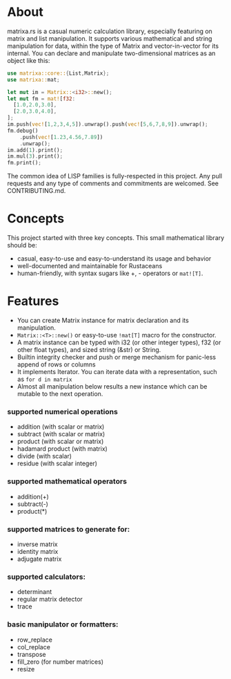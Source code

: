 # About

matrixa.rs is a casual numeric calculation library, especially featuring on matrix and list manipulation.
It supports various mathematical and string manipulation for data, within the type of Matrix<T> and vector-in-vector for its internal.
You can declare and manipulate two-dimensional matrices as an object like this:

```rust
use matrixa::core::{List,Matrix};
use matrixa::mat;

let mut im = Matrix::<i32>::new();
let mut fm = mat![f32: 
  [1.0,2.0,3.0],
  [2.0,3.0,4.0],
];
im.push(vec![1,2,3,4,5]).unwrap().push(vec![5,6,7,8,9]).unwrap();
fm.debug()
    .push(vec![1.23,4.56,7.89])
    .unwrap();
im.add(1).print();
im.mul(3).print();
fm.print();
```

The common idea of LISP families is fully-respected in this project.
Any pull requests and any type of comments and commitments are welcomed.
See CONTRIBUTING.md.

# Concepts

This project started with three key concepts. This small mathematical library should be:

* casual, easy-to-use and easy-to-understand its usage and behavior
* well-documented and maintainable for Rustaceans
* human-friendly, with syntax sugars like +, - operators or `mat![T]`.

# Features

* You can create Matrix<T> instance for matrix declaration and its manipulation.
* `Matrix::<T>::new()` or easy-to-use `!mat[T]` macro for the constructor.
* A matrix instance can be typed with i32 (or other integer types), f32 (or other float types), and sized string (&str) or String.
* Builtin integrity checker and push or merge mechanism for panic-less append of rows or columns
* It implements Iterator. You can iterate data with a representation, such as `for d in matrix` 
* Almost all manipulation below results a new instance which can be mutable to the next operation.

### supported numerical operations
  - addition (with scalar or matrix)
  - subtract (with scalar or matrix)
  - product  (with scalar or matrix)
  - hadamard product (with matrix)
  - divide  (with scalar)
  - residue  (with scalar integer)

### supported mathematical operators
  - addition(+) 
  - subtract(-) 
  - product(\*)

### supported matrices to generate for:
  - inverse matrix
  - identity matrix
  - adjugate matrix

### supported calculators:
  - determinant
  - regular matrix detector
  - trace

### basic manipulator or formatters:
  - row_replace
  - col_replace
  - transpose
  - fill_zero (for number matrices)
  - resize
